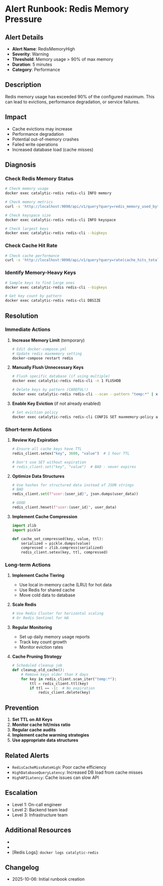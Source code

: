 # Alert Runbook: Redis Memory Pressure

## Alert Details

- **Alert Name**: RedisMemoryHigh
- **Severity**: Warning
- **Threshold**: Memory usage > 90% of max memory
- **Duration**: 5 minutes
- **Category**: Performance

## Description

Redis memory usage has exceeded 90% of the configured maximum. This can lead to evictions, performance degradation, or service failures.

## Impact

- Cache evictions may increase
- Performance degradation
- Potential out-of-memory crashes
- Failed write operations
- Increased database load (cache misses)

## Diagnosis

### Check Redis Memory Status

```bash
# Check memory usage
docker exec catalytic-redis redis-cli INFO memory

# Check memory metrics
curl -s 'http://localhost:9090/api/v1/query?query=redis_memory_used_bytes/redis_memory_max_bytes*100' | jq

# Check keyspace size
docker exec catalytic-redis redis-cli INFO keyspace

# Check largest keys
docker exec catalytic-redis redis-cli --bigkeys
```

### Check Cache Hit Rate

```bash
# Check cache performance
curl -s 'http://localhost:9090/api/v1/query?query=rate(cache_hits_total[5m])/(rate(cache_hits_total[5m])+rate(cache_misses_total[5m]))*100' | jq
```

### Identify Memory-Heavy Keys

```bash
# Sample keys to find large ones
docker exec catalytic-redis redis-cli --bigkeys

# Get key count by pattern
docker exec catalytic-redis redis-cli DBSIZE
```

## Resolution

### Immediate Actions

1. **Increase Memory Limit** (temporary)
   ```bash
   # Edit docker-compose.yml
   # Update redis maxmemory setting
   docker-compose restart redis
   ```

2. **Manually Flush Unnecessary Keys**
   ```bash
   # Flush specific database (if using multiple)
   docker exec catalytic-redis redis-cli -n 1 FLUSHDB

   # Delete keys by pattern (CAREFUL!)
   docker exec catalytic-redis redis-cli --scan --pattern "temp:*" | xargs -L 100 docker exec -i catalytic-redis redis-cli DEL
   ```

3. **Enable Key Eviction** (if not already enabled)
   ```bash
   # Set eviction policy
   docker exec catalytic-redis redis-cli CONFIG SET maxmemory-policy allkeys-lru
   ```

### Short-term Actions

1. **Review Key Expiration**
   ```python
   # Ensure all cache keys have TTL
   redis_client.setex("key", 3600, "value")  # 1 hour TTL

   # Don't use SET without expiration
   # redis_client.set("key", "value")  # BAD - never expires
   ```

2. **Optimize Data Structures**
   ```python
   # Use hashes for structured data instead of JSON strings
   # BAD
   redis_client.set(f"user:{user_id}", json.dumps(user_data))

   # GOOD
   redis_client.hmset(f"user:{user_id}", user_data)
   ```

3. **Implement Cache Compression**
   ```python
   import zlib
   import pickle

   def cache_set_compressed(key, value, ttl):
       serialized = pickle.dumps(value)
       compressed = zlib.compress(serialized)
       redis_client.setex(key, ttl, compressed)
   ```

### Long-term Actions

1. **Implement Cache Tiering**
   - Use local in-memory cache (LRU) for hot data
   - Use Redis for shared cache
   - Move cold data to database

2. **Scale Redis**
   ```bash
   # Use Redis Cluster for horizontal scaling
   # Or Redis Sentinel for HA
   ```

3. **Regular Monitoring**
   - Set up daily memory usage reports
   - Track key count growth
   - Monitor eviction rates

4. **Cache Pruning Strategy**
   ```python
   # Scheduled cleanup job
   def cleanup_old_cache():
       # Remove keys older than X days
       for key in redis_client.scan_iter("temp:*"):
           ttl = redis_client.ttl(key)
           if ttl == -1:  # No expiration
               redis_client.delete(key)
   ```

## Prevention

1. **Set TTL on All Keys**
2. **Monitor cache hit/miss ratio**
3. **Regular cache audits**
4. **Implement cache warming strategies**
5. **Use appropriate data structures**

## Related Alerts

- `RedisCacheMissRateHigh`: Poor cache efficiency
- `HighDatabaseQueryLatency`: Increased DB load from cache misses
- `HighAPILatency`: Cache issues can slow API

## Escalation

- Level 1: On-call engineer
- Level 2: Backend team lead
- Level 3: Infrastructure team

## Additional Resources

- [Redis Memory Optimization]: https://redis.io/docs/manual/eviction/
- [Grafana Dashboard]: http://localhost:3000
- [Redis Logs]: `docker logs catalytic-redis`

## Changelog

- 2025-10-06: Initial runbook creation

